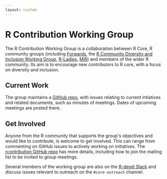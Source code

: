 ```yaml
---
layout: custom
---
```


# R Contribution Working Group

The R Contribution Working Group is a collaboration between R Core, R community groups (including [Forwards](https://forwards.github.io/), the [R Community Diversity and Inclusion Working Group](https://github.com/RConsortium/RCDI-WG/tree/master), [R-Ladies](https://rladies.org/), [MiR](https://mircommunity.com/)) and members of the wider R community. Its aim is to encourage new contributors to R core, with a focus on diversity and inclusion.

## Current Work

The group maintains a [GitHub repo](https://github.com/forwards/rcontribution), with issues relating to current intiatives and related documents, such as minutes of meetings. Dates of upcoming meetings are posted there.

## Get Involved

Anyone from the R community that supports the group's objectives and would like to contribute, is welcome to get involved. This can range from commenting on GitHub issues to actively working on initiatives. The [rcontribution GitHub repo](https://github.com/forwards/rcontribution) has more details, including how to join the mailing list to be invited to group meetings.

Several members of the working group are also on the [R-devel Slack](slack) and discuss issues relevant to outreach on the `#core-outreach` channel.
